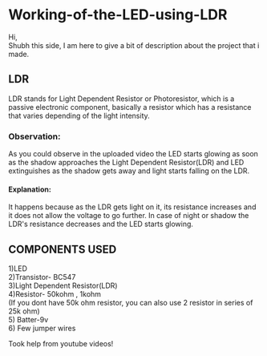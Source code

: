# Working-of-the-LED-using-LDR

Hi,                            
Shubh this side, I am here to give a bit of description about the project that i made.


## LDR 

LDR stands for Light Dependent Resistor or Photoresistor, which is a passive electronic
component, basically a resistor which has a resistance that varies depending of the light intensity.

### Observation:
As you could observe in the uploaded video the LED starts glowing as soon as the shadow 
approaches the Light Dependent Resistor(LDR) and LED extinguishes as the shadow gets away and 
light starts falling  on the LDR.

#### Explanation:

It happens because as the LDR gets light on it, its resistance increases and it does not allow 
the voltage to go further. In case of night or shadow the LDR's resistance decreases and the LED 
starts glowing. 
                                  
                                                          
## COMPONENTS USED
1)LED                                                                            
2)Transistor- BC547                                                               
3)Light Dependent Resistor(LDR)                                                                
4)Resistor- 50kohm , 1kohm                                                                                                          
(If you dont have 50k ohm resistor, you can also use 2 resistor in series of 25k ohm)                                   
5) Batter-9v                                                     
6) Few jumper wires                                                                                       

Took help from youtube videos!
